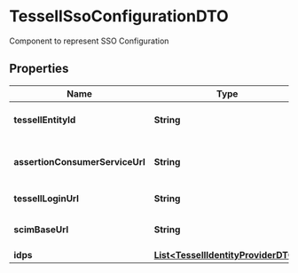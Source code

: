 

# TessellSsoConfigurationDTO

Component to represent SSO Configuration

## Properties

Name | Type | Description | Notes
------------ | ------------- | ------------- | -------------
**tessellEntityId** | **String** | Tessell&#39;s Entity ID for SSO |  [optional]
**assertionConsumerServiceUrl** | **String** | Assertion Consumer Service URL |  [optional]
**tessellLoginUrl** | **String** | Tessell Login URL |  [optional]
**scimBaseUrl** | **String** | Base URL for SCIM protocol |  [optional]
**idps** | [**List&lt;TessellIdentityProviderDTO&gt;**](TessellIdentityProviderDTO.md) |  |  [optional]



